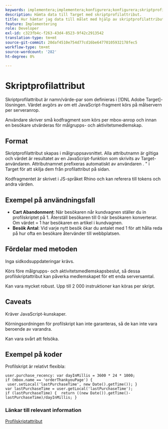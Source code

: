 ```yaml
---
keywords: implementera;implementera;konfigurera;konfigurera;skriptprofilattribut
description: Hämta data till Target med skriptprofilattribut.
title: Hur hämtar jag data till målet med hjälp av skriptprofilattribut?
feature: Implementering
role: Developer
exl-id: c323fb4c-f263-43d4-8523-9f42c2913542
translation-type: tm+mt
source-git-commit: 20daf4510e754d77cd16be64770105932178fec5
workflow-type: tm+mt
source-wordcount: '282'
ht-degree: 0%

---
```


# Skriptprofilattribut

Skriptprofilattribut är namn/värde-par som definieras i [!DNL Adobe Target]-lösningen. Värdet avgörs av om ett JavaScript-fragment körs på målservern per serveranrop.

Användare skriver små kodfragment som körs per mbox-anrop och innan en besökare utvärderas för målgrupps- och aktivitetsmedlemskap.

## Format

Skriptprofilattribut skapas i målgruppsavsnittet. Alla attributnamn är giltiga och värdet är resultatet av en JavaScript-funktion som skrivits av Target-användaren. Attributnamnet prefixeras automatiskt av användaren . &quot; i Target för att skilja dem från profilattribut på sidan.

Kodfragmentet är skrivet i JS-språket Rhino och kan referera till tokens och andra värden.

## Exempel på användningsfall

* **Cart Abandonment**: När besökaren når kundvagnen ställer du in profilskriptet på 1. Återställ besökaren till 0 när besökaren konverterar. Om värdet = 1 har besökaren en artikel i kundvagnen.
* **Besök Antal**: Vid varje nytt besök ökar du antalet med 1 för att hålla reda på hur ofta en besökare återvänder till webbplatsen.

## Fördelar med metoden

Inga sidkodsuppdateringar krävs.

Körs före målgrupps- och aktivitetsmedlemskapsbeslut, så dessa profilskriptattribut kan påverka medlemskapet för ett enda serversamtal.

Kan vara mycket robust. Upp till 2 000 instruktioner kan köras per skript.

## Caveats

Kräver JavaScript-kunskaper.

Körningsordningen för profilskript kan inte garanteras, så de kan inte vara beroende av varandra.

Kan vara svårt att felsöka.

## Exempel på koder

Profilskript är relativt flexibla:

`user.purchase_recency: var dayInMillis = 3600 * 24 * 1000; if (mbox.name == 'orderThankyouPage') {  user.setLocal('lastPurchaseTime', new Date().getTime()); } var lastPurchaseTime = user.getLocal('lastPurchaseTime'); if (lastPurchaseTime) {  return ((new Date()).getTime()-lastPurchaseTime)/dayInMillis; }`

### Länkar till relevant information

[Profilskriptattribut](/help/c-target/c-visitor-profile/profile-parameters.md#concept_8C07AEAB0A144FECA8B4FEB091AED4D2)
